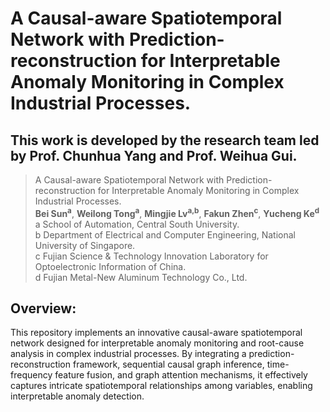 # A Causal-aware Spatiotemporal Network with Prediction-reconstruction for Interpretable Anomaly Monitoring in Complex Industrial Processes.  
## This work is developed by the research team led by Prof. Chunhua Yang and Prof. Weihua Gui.  
 
> A Causal-aware Spatiotemporal Network with Prediction-reconstruction for Interpretable Anomaly Monitoring in Complex Industrial Processes.   
> **Bei Sun**<sup>**a**</sup>, **Weilong Tong**<sup>**a**</sup>, **Mingjie Lv**<sup>**a,b**</sup>, **Fakun Zhen**<sup>**c**</sup>, **Yucheng Ke**<sup>**d**</sup>   
> a School of Automation, Central South University.  
> b Department of Electrical and Computer Engineering, National University of Singapore.  
> c Fujian Science & Technology Innovation Laboratory for Optoelectronic Information of China.  
> d Fujian Metal-New Aluminum Technology Co., Ltd.  

## Overview:
This repository implements an innovative causal-aware spatiotemporal network designed for interpretable anomaly monitoring and root-cause analysis in complex industrial processes. By integrating a prediction-reconstruction framework, sequential causal graph inference, time-frequency feature fusion, and graph attention mechanisms, it effectively captures intricate spatiotemporal relationships among variables, enabling interpretable anomaly detection.
